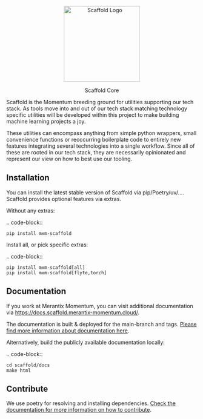 <p align="center">
    <picture>
      <source media="(prefers-color-scheme: dark)" srcset="docs/_static/scaffold_logo_black.png" width="200">
      <source media="(prefers-color-scheme: light)" srcset="docs/_static/scaffold_logo_white.png" width="200">
      <img alt="Scaffold Logo" src="docs/_static/scaffold_logo_white.png" width="200">
    </picture>
    <p align="center">Scaffold Core</p>
</p>


Scaffold is the Momentum breeding ground for utilities supporting our tech stack. As tools move into and out of our tech stack matching technology specific utilities will be developed within this project to make building machine learning projects a joy.

These utilities can encompass anything from simple python wrappers, small convenience functions or reoccurring boilerplate code to entirely new features integrating several technologies into a single workflow. Since all of these are rooted in our tech stack, they are necessarily opinionated and represent our view on how to best use our tooling.


Installation
------------

You can install the latest stable version of Scaffold via pip/Poetry/uv/....
Scaffold provides optional features via extras.

Without any extras:

.. code-block::

    pip install mxm-scaffold

Install all, or pick specific extras:

.. code-block::

    pip install mxm-scaffold[all]
    pip install mxm-scaffold[flyte,torch]

Documentation
-------------

If you work at Merantix Momentum, you can visit additional documentation via https://docs.scaffold.merantix-momentum.cloud/.

The documentation is built & deployed for the main-branch and tags.
[Please find more information about documentation here](<https://docs.scaffold.merantix-momentum.cloud/usage/document.html>).

Alternatively, build the publicly available documentation locally:

.. code-block::

    cd scaffold/docs
    make html

Contribute
---------------------

We use poetry for resolving and installing dependencies. [Check the documentation for more information on how to contribute](<https://docs.scaffold.merantix-momentum.cloud/usage/contribute.html>).
